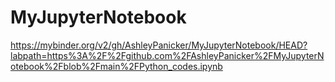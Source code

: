 # MyJupyterNotebook

https://mybinder.org/v2/gh/AshleyPanicker/MyJupyterNotebook/HEAD?labpath=https%3A%2F%2Fgithub.com%2FAshleyPanicker%2FMyJupyterNotebook%2Fblob%2Fmain%2FPython_codes.ipynb
